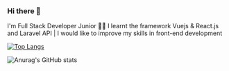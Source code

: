 ### Hi there 👋

I'm Full Stack Developer Junior 👩‍💻
I learnt the framework Vuejs & React.js and Laravel API
| I would like to improve my skills in front-end development 





[![Top Langs](https://github-readme-stats.vercel.app/api/top-langs/?username=jamilaah&layout=compact&theme=dracula)](https://github.com/anuraghazra/github-readme-stats)


![Anurag's GitHub stats](https://github-readme-stats.vercel.app/api?username=jamilaah&show_icons=true&theme=radical)




<!--
**JamilaaH/JamilaaH** is a ✨ _special_ ✨ repository because its `README.md` (this file) appears on your GitHub profile.

Here are some ideas to get you started:

- 🔭 I’m currently working on ...
- 🌱 I’m currently learning ...
- 👯 I’m looking to collaborate on ...
- 🤔 I’m looking for help with ...
- 💬 Ask me about ...
- 📫 How to reach me: ...
- 😄 Pronouns: ...
- ⚡ Fun fact: ...
-->
